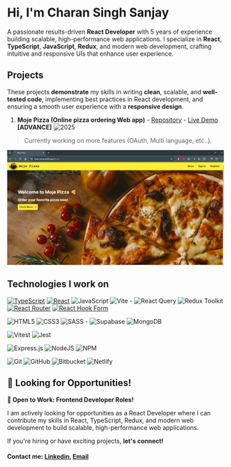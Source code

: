 # Hi, I'm Charan Singh Sanjay

A passionate results-driven **React Developer** with 5 years of experience building scalable, high-performance web applications. I specialize in **React**, **TypeScript**, **JavaScript**, **Redux**, and modern web development, crafting intuitive and responsive UIs that enhance user experience.

## Projects

These projects **demonstrate** my skills in writing **clean**, scalable, and **well-tested code**, implementing best practices in React development, and ensuring a smooth user experience with a **responsive design**.

1. **Moje Pizza (Online pizza ordering Web app)** - [Repository](https://github.com/charansanjay/moje-pizza) - [Live Demo](https://moje-pizza.netlify.app/home) **[ADVANCE]** ![2025](https://img.shields.io/badge/March_--_2025-2025?color=764abc)

>Currently working on more features (OAuth, Multi language, etc..).

![Moje Pizza Main](./images/moje_pizza_main.jpg)

## Technologies I work on

[![TypeScript](https://img.shields.io/badge/TypeScript-v5.6-blue?logo=typescript)](https://www.typescriptlang.org/) [![React](https://img.shields.io/badge/React-v18.3-blue?logo=react)](https://react.dev/) ![JavaScript](https://img.shields.io/badge/JavaScript-%23323330.svg?style=flat&logo=javascript&logoColor=%23F7DF1E) ![Vite](https://img.shields.io/badge/Vite-%23646CFF.svg?style=flat&logo=vite&logoColor=white) - ![React Query](https://img.shields.io/badge/-React%20Query-FF4154?style=flat&logo=react%20query&logoColor=white) ![Redux Toolkit](https://img.shields.io/badge/Redux_Toolkit-%23593d88.svg?style=flat&logo=redux&logoColor=white&color=764abc) [![React Router](https://img.shields.io/badge/React_Router-v6-emerald?logo=react-router)](https://reactrouter.com/) [![React Hook Form](https://img.shields.io/badge/React_Hook_Form-EC5990?logo=reacthookform&logoColor=white)](https://react-hook-form.com/)  

![HTML5](https://img.shields.io/badge/HTML5-%23E34F26.svg?style=flat&logo=html5&logoColor=white) ![CSS3](https://img.shields.io/badge/CSS3-%231572B6.svg?style=flat&logo=css3&logoColor=white) ![SASS](https://img.shields.io/badge/SASS-hotpink.svg?style=flat&logo=SASS&logoColor=white) - ![Supabase](https://img.shields.io/badge/Supabase-3ECF8E?style=flat&logo=supabase&logoColor=white) ![MongoDB](https://img.shields.io/badge/MongoDB-%234ea94b.svg?style=flat&logo=mongodb&logoColor=white)  

![Vitest](https://img.shields.io/badge/Vitest-vitest?style=flat&logo=vitest&logoColor=white&color=%236E9F18) ![Jest](https://img.shields.io/badge/Jest-jest?style=flat&logo=jest&logoColor=white&color=%23C21325)  

![Express.js](https://img.shields.io/badge/Express.js-%23404d59.svg?style=flat&logo=express&logoColor=%2361DAFB) ![NodeJS](https://img.shields.io/badge/Node.js-6DA55F?style=flat&logo=node.js&logoColor=white) ![NPM](https://img.shields.io/badge/npm-%23CB3837.svg?style=flat&logo=npm&logoColor=white)  

![Git](https://img.shields.io/badge/git-%23F05033.svg?style=flat&logo=git&logoColor=white) ![GitHub](https://img.shields.io/badge/github-%23121011.svg?style=flat&logo=github&logoColor=white) ![Bitbucket](https://img.shields.io/badge/Bitbucket-%230047B3.svg?style=flat&logo=bitbucket&logoColor=white)  ![Netlify](https://img.shields.io/badge/Netlify-%23000000.svg?style=flat&logo=netlify&logoColor=#00C7B7)

## **💼 Looking for Opportunities!**  

**🚀 Open to Work: Frontend Developer Roles!**  

I am actively looking for opportunities as a React Developer where I can contribute my skills in React, TypeScript, Redux, and modern web development to build scalable, high-performance web applications.

If you're hiring or have exciting projects, **let's connect!**

#### Contact me: [Linkedin](https://www.linkedin.com/in/charan-singh-s-76394911b/), [Email](mailto:charan8695@gmail.com)
